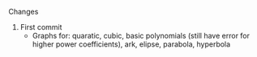 Changes

1. First commit
    - Graphs for: quaratic, cubic, basic polynomials (still have error for higher power coefficients), ark, elipse, parabola, hyperbola
